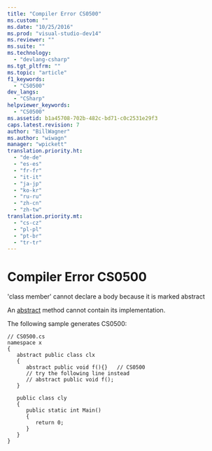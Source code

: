 ```yaml
---
title: "Compiler Error CS0500"
ms.custom: ""
ms.date: "10/25/2016"
ms.prod: "visual-studio-dev14"
ms.reviewer: ""
ms.suite: ""
ms.technology: 
  - "devlang-csharp"
ms.tgt_pltfrm: ""
ms.topic: "article"
f1_keywords: 
  - "CS0500"
dev_langs: 
  - "CSharp"
helpviewer_keywords: 
  - "CS0500"
ms.assetid: b1a45708-702b-482c-bd71-c0c2531e29f3
caps.latest.revision: 7
author: "BillWagner"
ms.author: "wiwagn"
manager: "wpickett"
translation.priority.ht: 
  - "de-de"
  - "es-es"
  - "fr-fr"
  - "it-it"
  - "ja-jp"
  - "ko-kr"
  - "ru-ru"
  - "zh-cn"
  - "zh-tw"
translation.priority.mt: 
  - "cs-cz"
  - "pl-pl"
  - "pt-br"
  - "tr-tr"
---
```

# Compiler Error CS0500
'class member' cannot declare a body because it is marked abstract  
  
 An [abstract](../../csharp/language-reference/keywords/abstract.md) method cannot contain its implementation.  
  
 The following sample generates CS0500:  
  
```  
// CS0500.cs  
namespace x  
{  
   abstract public class clx  
   {  
      abstract public void f(){}   // CS0500  
      // try the following line instead  
      // abstract public void f();  
   }  
  
   public class cly  
   {  
      public static int Main()  
      {  
         return 0;  
      }  
   }  
}  
```